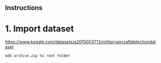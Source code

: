 ## Instructions

# 1. Import dataset
https://www.kaggle.com/datasets/a2015003713/militaryaircraftdetectiondataset

``add archive.zip to root folder
``
